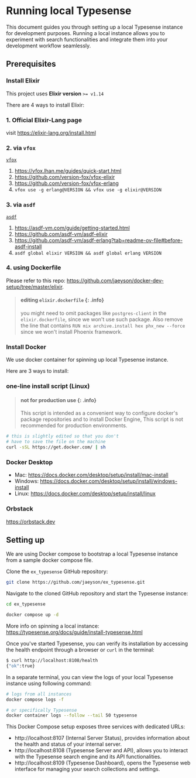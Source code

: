# Running local Typesense

This document guides you through setting up a local Typesense instance for
development purposes. Running a local instance allows you to experiment with
search functionalities and integrate them into your development workflow
seamlessly.

## Prerequisites

### Install Elixir

This project uses **Elixir version** `>= v1.14`

There are 4 ways to install Elixir:

<!-- tabs-open -->

### 1. Official Elixir-Lang page

visit https://elixir-lang.org/install.html

### 2. via `vfox`

[`vfox`](https://vfox.lhan.me)

1. https://vfox.lhan.me/guides/quick-start.html
2. https://github.com/version-fox/vfox-elixir
3. https://github.com/version-fox/vfox-erlang
4. `vfox use -g erlang@VERSION && vfox use -g elixir@VERSION`

### 3. via `asdf`

[`asdf`](https://asdf-vm.com)

1. https://asdf-vm.com/guide/getting-started.html
2. https://github.com/asdf-vm/asdf-elixir
3. https://github.com/asdf-vm/asdf-erlang?tab=readme-ov-file#before-asdf-install
4. `asdf global elixir VERSION && asdf global erlang VERSION`

### 4. using Dockerfile

Please refer to this repo: https://github.com/jaeyson/docker-dev-setup/tree/master/elixir.

> #### editing `elixir.dockerfile` {: .info}
>
> you might need to omit packages like `postgres-client`
> in the `elixir.dockerfile`, since we won't use such package. Also remove
> the line that contains `RUN mix archive.install hex phx_new --force` since
> we won't install Phoenix framework.

<!-- tabs-close -->

### Install Docker

We use docker container for spinning up local Typesense instance.

Here are 3 ways to install:

<!-- tabs-open -->

### one-line install script (Linux)

> #### not for production use {: .info}
>
> This script is intended as a convenient way to configure docker's package
> repositories and to install Docker Engine, This script is not recommended
> for production environments.


```bash
# this is slightly edited so that you don't
# have to save the file on the machine
curl -sSL https://get.docker.com/ | sh
```

### Docker Desktop

- Mac: https://docs.docker.com/desktop/setup/install/mac-install
- Windows: https://docs.docker.com/desktop/setup/install/windows-install
- Linux: https://docs.docker.com/desktop/setup/install/linux

### Orbstack

https://orbstack.dev

<!-- tabs-close -->

## Setting up

We are using Docker compose to bootstrap a local Typesense instance from a
sample docker compose file.

Clone the `ex_typesense` GitHub repository:

```bash
git clone https://github.com/jaeyson/ex_typesense.git
```

Navigate to the cloned GitHub repository and start the Typesense instance:

```bash
cd ex_typesense

docker compose up -d
```

More info on spinning a local instance: https://typesense.org/docs/guide/install-typesense.html

Once you've started Typesense, you can verify its installation by accessing the
health endpoint through a browser or `curl` in the terminal:

```bash
$ curl http://localhost:8108/health
{"ok":true}
```

In a separate terminal, you can view the logs of your local Typesense instance
using following command:

```bash
# logs from all instances
docker compose logs -f

# or specifically Typesense
docker container logs --follow --tail 50 typesense
```

This Docker Compose setup exposes three services with dedicated URLs:

- http://localhost:8107 (Internal Server Status), provides information about the
  health and status of your internal server.
- http://localhost:8108 (Typesense Server and API), allows you to interact with
  the Typesense search engine and its API functionalities.
- http://localhost:8109 (Typesense Dashboard), opens the Typesense web interface
  for managing your search collections and settings.

